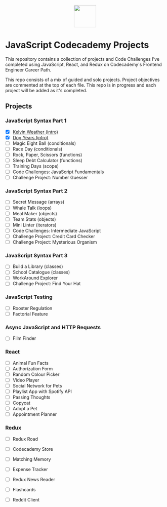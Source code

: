 <p align="center"> <img src="https://user-images.githubusercontent.com/104512014/176559133-f6434a3e-02ea-403e-892d-644b4401ea88.png" height="70px"/> </p>


# JavaScript Codecademy Projects #
This repository contains a collection of projects and Code Challenges I've completed using JavaScript, React, and Redux on Codecademy's Frontend Engineer Career Path. 

This repo consists of a mix of guided and solo projects. Project objectives are commented at the top of each file.  This repo is in progress and each project will be added as it's completed.

## Projects ##
### JavaScript Syntax Part 1 ###
 - [x] [Kelvin Weather (intro)](https://github.com/emmaclarem/javascript-codecademy-projects/tree/main/Kelvin%20Weather)
 - [x] [Dog Years (intro)](https://github.com/emmaclarem/javascript-codecademy-projects/tree/main/Dog%20Years)
 - [ ] Magic Eight Ball (conditionals)
 - [ ] Race Day (conditionals)
 - [ ] Rock, Paper, Scissors (functions)
 - [ ] Sleep Debt Calculator (functions)
 - [ ] Training Days (scope)
 - [ ] Code Challenges: JavaScript Fundamentals
 - [ ] Challenge Project: Number Guesser
 
### JavaScript Syntax Part 2 ###
 - [ ] Secret Message (arrays)
 - [ ] Whale Talk (loops)
 - [ ] Meal Maker (objects)
 - [ ] Team Stats (objects)
 - [ ] Mini Linter (iterators)
 - [ ] Code Challenges: Intermediate JavaScript
 - [ ] Challenge Project: Credit Card Checker
 - [ ] Challenge Project: Mysterious Organism

### JavaScript Syntax Part 3 ###
 - [ ] Build a Library (classes)
 - [ ] School Catalogue (classes)
 - [ ] WorkAround Explorer
 - [ ] Challenge Project: Find Your Hat
 
### JavaScript Testing ###
 - [ ] Rooster Regulation
 - [ ] Factorial Feature
 
### Async JavaScript and HTTP Requests ###
 - [ ] Film Finder
 
### React ###
 - [ ] Animal Fun Facts
 - [ ] Authorization Form
 - [ ] Random Colour Picker
 - [ ] Video Player
 - [ ] Social Network for Pets
 - [ ] Playlist App with Spotify API
 - [ ] Passing Thoughts
 - [ ] Copycat
 - [ ] Adopt a Pet
 - [ ] Appointment Planner
 
### Redux ###
 - [ ] Redux Road
 - [ ] Codecademy Store
 - [ ] Matching Memory
 - [ ] Expense Tracker
 - [ ] Redux News Reader
 - [ ] Flashcards
 - [ ] Reddit Client
 
